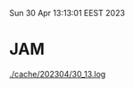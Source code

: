 Sun 30 Apr 13:13:01 EEST 2023
# JAM
<a href='./cache/202304/30_13.log'>./cache/202304/30_13.log</a>
